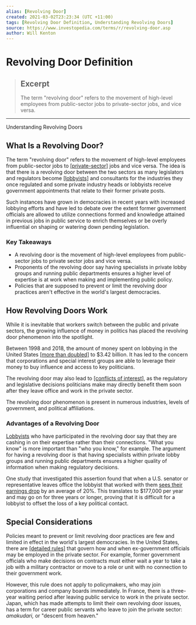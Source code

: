 ```yaml
---
alias: [Revolving Door]
created: 2021-03-02T23:23:34 (UTC +11:00)
tags: [Revolving Door Definition, Understanding Revolving Doors]
source: https://www.investopedia.com/terms/r/revolving-door.asp
author: Will Kenton
---
```


# Revolving Door Definition

> ## Excerpt
> The term "revolving door" refers to the movement of high-level employees from public-sector jobs to private-sector jobs, and vice versa.

---

Understanding Revolving Doors
## What Is a Revolving Door?

The term "revolving door" refers to the movement of high-level employees from public-sector jobs to [[private-sector]](https://www.investopedia.com/terms/p/private-sector.asp) jobs and vice versa. The idea is that there is a revolving door between the two sectors as many legislators and regulators become [[lobbyists]](https://www.investopedia.com/terms/l/lobby.asp) and consultants for the industries they once regulated and some private industry heads or lobbyists receive government appointments that relate to their former private posts.

Such instances have grown in democracies in recent years with increased lobbying efforts and have led to debate over the extent former government officials are allowed to utilize connections formed and knowledge attained in previous jobs in public service to enrich themselves or be overly influential on shaping or watering down pending legislation.

### Key Takeaways

-   A revolving door is the movement of high-level employees from public-sector jobs to private sector jobs and vice versa.
-   Proponents of the revolving door say having specialists in private lobby groups and running public departments ensures a higher level of expertise is at work when making and implementing public policy.
-   Policies that are supposed to prevent or limit the revolving door practices aren't effective in the world's largest democracies.

## How Revolving Doors Work

While it is inevitable that workers switch between the public and private sectors, the growing influence of money in politics has placed the revolving door phenomenon into the spotlight.

Between 1998 and 2018, the amount of money spent on lobbying in the United States [[more than doubled]](https://www.opensecrets.org/lobby/) to $3.42 billion. It has led to the concern that corporations and special interest groups are able to leverage their money to buy influence and access to key politicians.

The revolving door may also lead to [[conflicts of interest]](https://www.investopedia.com/terms/c/conflict-of-interest.asp), as the regulatory and legislative decisions politicians make may directly benefit them soon after they leave office and work in the private sector.

The revolving door phenomenon is present in numerous industries, levels of government, and political affiliations.

### Advantages of a Revolving Door

[Lobbyists](https://www.investopedia.com/articles/investing/043015/why-lobbying-legal-and-important-us.asp) who have participated in the revolving door say that they are cashing in on their expertise rather than their connections. "What you know" is more important than "who you know," for example. The argument for having a revolving door is that having specialists within private lobby groups and running public departments ensures a higher quality of information when making regulatory decisions.

One study that investigated this assertion found that when a U.S. senator or representative leaves office the lobbyist that worked with them [sees their earnings drop](http://cep.lse.ac.uk/pubs/download/cp322.pdf) by an average of 20%. This translates to $177,000 per year and may go on for three years or longer, proving that it is difficult for a lobbyist to offset the loss of a key political contact.

## Special Considerations

Policies meant to prevent or limit revolving door practices are few and limited in effect in the world's largest democracies. In the United States, there are [[detailed rules]](https://fas.org/sgp/crs/misc/R42728.pdf) that govern how and when ex-government officials may be employed in the private sector. For example, former government officials who make decisions on contracts must either wait a year to take a job with a military contractor or move to a role or unit with no connection to their government work.

However, this rule does not apply to policymakers, who may join corporations and company boards immediately. In France, there is a three-year waiting period after leaving public service to work in the private sector. Japan, which has made attempts to limit their own revolving door issues, has a term for career public servants who leave to join the private sector: _amakudari,_ or "descent from heaven."
